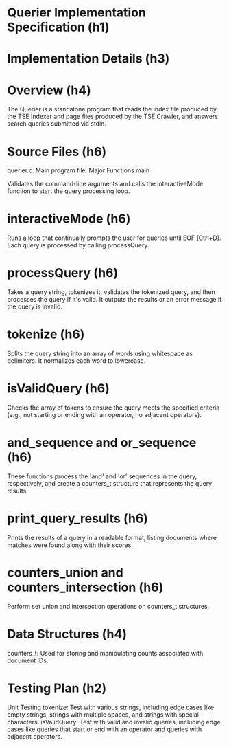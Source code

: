   
# Querier Implementation Specification (h1)



# Implementation Details (h3)

 # Overview (h4)
The Querier is a standalone program that reads the index file produced by the TSE Indexer and page files produced by the TSE Crawler, and answers search queries submitted via stdin.

 # Source Files (h6)
querier.c: Main program file.
Major Functions
main

Validates the command-line arguments and calls the interactiveMode function to start the query processing loop.

 # interactiveMode (h6)

Runs a loop that continually prompts the user for queries until EOF (Ctrl+D). Each query is processed by calling processQuery.

 # processQuery (h6)

Takes a query string, tokenizes it, validates the tokenized query, and then processes the query if it's valid. It outputs the results or an error message if the query is invalid.

 # tokenize (h6)

Splits the query string into an array of words using whitespace as delimiters. It normalizes each word to lowercase.

 # isValidQuery (h6)

Checks the array of tokens to ensure the query meets the specified criteria (e.g., not starting or ending with an operator, no adjacent operators).

 # and_sequence and or_sequence (h6)

These functions process the 'and' and 'or' sequences in the query, respectively, and create a counters_t structure that represents the query results.

 # print_query_results (h6)

Prints the results of a query in a readable format, listing documents where matches were found along with their scores.

# counters_union and counters_intersection (h6)

Perform set union and intersection operations on counters_t structures.

 # Data Structures (h4)
counters_t: Used for storing and manipulating counts associated with document IDs.

# Testing Plan (h2)

Unit Testing
tokenize: Test with various strings, including edge cases like empty strings, strings with multiple spaces, and strings with special characters.
isValidQuery: Test with valid and invalid queries, including edge cases like queries that start or end with an operator and queries with adjacent operators.


